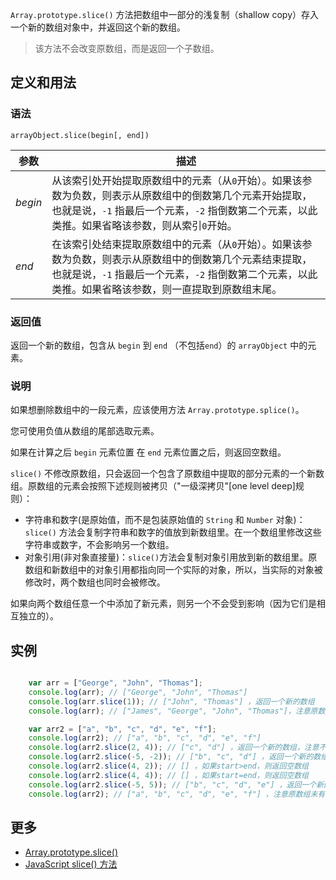 `Array.prototype.slice()` 方法把数组中一部分的浅复制（shallow copy）存入一个新的数组对象中，并返回这个新的数组。

> 该方法不会改变原数组，而是返回一个子数组。

## 定义和用法

### 语法

`arrayObject.slice(begin[, end])`

| 参数 | 描述 |
| --- | --- |
| _begin_ | 从该索引处开始提取原数组中的元素（从`0`开始）。如果该参数为负数，则表示从原数组中的倒数第几个元素开始提取，也就是说，`-1` 指最后一个元素，`-2` 指倒数第二个元素，以此类推。如果省略该参数，则从索引`0`开始。 |
| _end_ | 在该索引处结束提取原数组中的元素（从`0`开始）。如果该参数为负数，则表示从原数组中的倒数第几个元素结束提取，也就是说，`-1` 指最后一个元素，`-2` 指倒数第二个元素，以此类推。如果省略该参数，则一直提取到原数组末尾。 |

### 返回值

返回一个新的数组，包含从 `begin` 到 `end` （不包括`end`）的 `arrayObject` 中的元素。

### 说明

如果想删除数组中的一段元素，应该使用方法 `Array.prototype.splice()`。

您可使用负值从数组的尾部选取元素。

如果在计算之后 `begin` 元素位置 在 `end` 元素位置之后，则返回空数组。

`slice()` 不修改原数组，只会返回一个包含了原数组中提取的部分元素的一个新数组。原数组的元素会按照下述规则被拷贝（"一级深拷贝"[one level deep]规则）：

*   字符串和数字(是原始值，而不是包装原始值的 `String` 和 `Number` 对象)：`slice()` 方法会复制字符串和数字的值放到新数组里。在一个数组里修改这些字符串或数字，不会影响另一个数组。
*   对象引用(非对象直接量)：`slice()`方法会复制对象引用放到新的数组里。原数组和新数组中的对象引用都指向同一个实际的对象，所以，当实际的对象被修改时，两个数组也同时会被修改。

如果向两个数组任意一个中添加了新元素，则另一个不会受到影响（因为它们是相互独立的）。

## 实例

``` javascript

    var arr = ["George", "John", "Thomas"];
    console.log(arr); // ["George", "John", "Thomas"] 
    console.log(arr.slice(1)); // ["John", "Thomas"] ，返回一个新的数组
    console.log(arr); // ["James", "George", "John", "Thomas"]，注意原数组未有变化

    var arr2 = ["a", "b", "c", "d", "e", "f"];
    console.log(arr2); // ["a", "b", "c", "d", "e", "f"]  
    console.log(arr2.slice(2, 4)); // ["c", "d"] ，返回一个新的数组，注意不包含end那个元素
    console.log(arr2.slice(-5, -2)); // ["b", "c", "d"] ，返回一个新的数组，注意如果是负数则从末尾开始算位置
    console.log(arr2.slice(4, 2)); // [] ，如果start>end，则返回空数组
    console.log(arr2.slice(4, 4)); // [] ，如果start=end，则返回空数组
    console.log(arr2.slice(-5, 5)); // ["b", "c", "d", "e"] ，返回一个新的数组，可以混合使用
    console.log(arr2); // ["a", "b", "c", "d", "e", "f"] ，注意原数组未有变化

```

## 更多

*   [Array.prototype.slice()](https://developer.mozilla.org/zh-CN/docs/Web/JavaScript/Reference/Global_Objects/Array/slice)
*   [JavaScript slice() 方法](http://www.w3school.com.cn/jsref/jsref_slice_array.asp)